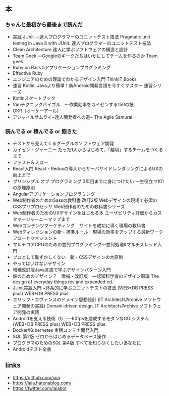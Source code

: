 ## 本

### ちゃんと最初から最後まで読んだ

- 実践 JUnit ―達人プログラマーのユニットテスト技法 Pragmatic unit testing in Java 8 with JUnit. 達人プログラマーのユニットテスト技法
- Clean Architecture 達人に学ぶソフトウェアの構造と設計
- Team Geek ―Googleのギークたちはいかにしてチームを作るのか Team geek.
- Ruby on Rails 5アプリケーションプログラミング
- Effective Ruby
- エンジニアのための理論でわかるデザイン入門 ThinkIT Books
- 速習 Kotlin: Javaより簡単！新Android開発言語を今すぐマスター 速習シリーズ
- Kotlinスタートブック
- Vimテクニックバイブル　～作業効率をカイゼンする150の技
- OKR（オーケーアール）
- アジャイルサムライ−達人開発者への道− The Agile Samurai.

### 読んでる or 積んでる or 飽きた

- テストから見えてくるグーグルのソフトウェア開発
- カイゼン・ジャーニー たった1人からはじめて、「越境」するチームをつくるまで
- ファスト＆スロー
- React入門 React・Reduxの導入からサーバサイドレンダリングによるUXの向上まで
- プリンシプル オブ プログラミング 3年目までに身につけたい 一生役立つ101の原理原則
- Angularアプリケーションプログラミング
- Web制作者のためのSassの教科書 改訂2版 Webデザインの現場で必須のCSSプリプロセッサ Web制作者のための教科書シリーズ
- Web制作者のためのUXデザインをはじめる本 ユーザビリティ評価からカスタマージャーニーマップまで
- Webコンテンツマーケティング　サイトを成功に導く現場の教科書
- Webディレクションの新・標準ルール　現場の効率をアップする最新ワークフローとマネジメント
- マルチコアCPUのための並列プログラミング―並列処理&マルチスレッド入門
- プロとして恥ずかしくない　新・CSSデザインの大原則
- やってはいけないデザイン
- 増補改訂版Java言語で学ぶデザインパターン入門
- 誰のためのデザイン？　増補・改訂版　―認知科学者のデザイン原論 The design of everyday things.rev.and expanded ed.
- JUnit実践入門 ~体系的に学ぶユニットテストの技法 (WEB+DB PRESS plus) WEB+DB PRESS plus
- エリック・エヴァンスのドメイン駆動設計 (IT Architects’Archive ソフトウェア開発の実践) Domain-driven design. IT Architects’Archive ソフトウェア開発の実践
- Androidを支える技術〈I〉──60fpsを達成するモダンなGUIシステム (WEB+DB PRESS plus) WEB+DB PRESS plus
- Docker/Kubernetes 実践コンテナ開発入門
- SQL 第2版 ゼロからはじめるデータベース操作
- プログラマのためのSQL 第4版 すべてを知り尽くしたいあなたに
- Androidテスト全書

## links

- https://github.com/iaia
- https://iaia.hatenablog.com/
- https://twitter.com/iaiabot
